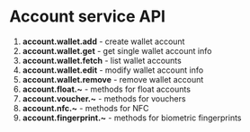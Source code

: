 # Account service API

1. **account.wallet.add** - create wallet account
1. **account.wallet.get** - get single wallet account info
1. **account.wallet.fetch** - list wallet accounts
1. **account.wallet.edit** - modify wallet account info
1. **account.wallet.remove** - remove wallet account
1. **account.float.~** - methods for float accounts
1. **account.voucher.~** - methods for vouchers
1. **account.nfc.~** - methods for NFC
1. **account.fingerprint.~** - methods for biometric fingerprints
